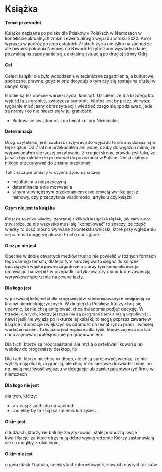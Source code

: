 # Książka

#### Temat przewodni

Książka napisana po polsku dla Polaków o Polakach w Niemczech w kontekście aktualnych zmian i ewentualnego wyjazdu w roku 2020.
Autor wyrusza w podróż po jego ostatnich 7 latach życia nie tylko na zachodzie ale również południu Niemiec na Bawarii.
Przytoczone wywiady i dane, pozwalają na zapoznanie się z aktualną sytuacją po drugiej strony Odry.



#### Cel

Celem książki nie było wchodzenie w techniczne zagadnienia, a kulturowe, społeczne, prawne, gdyż to one decydują o tym 
czy się zostaje na dłużej w danym kraju.

Istotne są też obecne warunki życia, komfort.
Uznałem, że dla każdego kto wyjeżdża za granicę, zwłaszcza samotnie, istotne jest by przez pierwsze tygodnie mieć jasny obraz sytuacji
i wiedzieć czego się spodziewać, jakie są normy i co nie mieści się w jej granicach. 

+ Budowanie świadomości na temat kultury Niemieckiej



#### Determinacja

Drogi czytelniku, jeśli szukasz motywacji do wyjazdu to nie znajdziesz jej w tej książce.
Od 7 lat nie przekonałem ani jednej osoby do wyjazdu mimo, że wypowiadałem się raczej pozytywnie.
Z drugiej strony, prawda jest taka, że ja sam bym siebie nie przekonał do pozostania w Polsce.
Nie chciałbym nikogo przekonywać do zmiany przekonań.

Tak znaczące zmiany w czyimś życiu są raczej:

+ rezultatem a nie przyczyną
+ determinacją a nie motywacją
+ silnym wewnętrznym przekonaniem a nie emocją wynikającej z namowy, czy przeczytania wiadomości, artykułu czy książki.



#### Czym nie jest ta książka

Książka to miks wiedzy, zebranej z kilkudziesięciu książek, jak sam autor stwierdza, że nie wszystko musi się “kompilować” to znaczy, że część wiedzy to dość mocno wyrwane z kontekstu wnioski, które przy wgłębieniu się w temat mogę się okazać trochę naciągane. 
  

#### O czym nie jest

Obecnie w dobie otwartych mediów trudno nie powielić w różnych formach tego samego tematu,
dlatego tym bardziej warto sięgać do książek opisujących wąsko pewne zagadnienia a przy tym kompleksowo je omawiając
inaczej niż w przypadku artykułów, czy opinii, które zawierają wyrywkowe spojrzenie na pewne fakty.



#### Dla kogo jest

w pierwszej kolejności dla programistów zainteresowanych emigracją do krajów niemieckojęzycznych.
W drugiej dla Polaków, którzy chcą się upewnić, że nie chcą emigrować, chcą świadomie podjąć decyzję.
W trzeciej dla tych, którzy jeszcze nie są programistami a mają wątpliwości, nawet jeśli nie wyjadą po lekturze tej książki, to
mogą poprzez zawarte w książce informacje zwiększyć świadomość na temat rynku pracy i własnej wartości na nim.
Ta ksiazka jest napisana dla tych, ktorzy zajmuja sie lub chca zajmowac profesjonalnie programowaniem.

Dla tych, którzy są programistami, ale myślą o przekwalifikowaniu
np webdev do programisty desktop, itp

Dla tych, którzy nie chcą na długo, ale chcą spróbować, wiedzą, że nie wytrzymają dłużej za granicą, ale chcą mieć ciekawe
doświadzczenie, bo np. mają możliwość wyjazdu w delegacje
lub zamierzają otworzyć firmę w niemczech



#### Dla kogo nie jest

dla tych, którzy:

+ wracają z zachodu na wschód.
+ chcieliby by ta książka zmieniła ich życie...


#### O kim jest
o ludziach, którzy nie bali się zaryzykować i stale podnoszą swoje kwalifikacje, za które otrzymują dobre wynagrodzenie
Którzy zastanawiają się co mogliby zrobić lepiej.


#### O kim nie jest

o gwiazdach Youtuba, celebrytach internetowych, sławach naszych czasów


